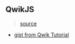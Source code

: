 
## QwikJS

> [source](https://qwik.builder.io)

* [gist from Qwik Tutorial](./qwik-tutorial-overview.md)
